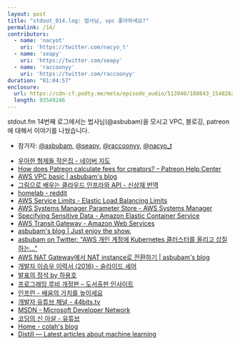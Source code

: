 ```yaml
---
layout: post
title: "stdout_014.log: 법사님, vpc 좋아하세요?"
permalink: /14/
contributors:
  - name: 'nacyot'
    uri: 'https://twitter.com/nacyo_t'
  - name: 'seapy'
    uri: 'https://twitter.com/seapy'
  - name: 'raccoonyy'
    uri: 'https://twitter.com/raccoonyy'
duration: "01:04:57"
enclosure:
  url: https://cdn-cf.podty.me/meta/episode_audio/513940/188843_1548262395996.mp3
  length: 93549246
---
```


stdout.fm 14번째 로그에서는 법사님(@asbubam)을 모시고 VPC, 블로깅, patreon에 대해서 이야기를 나눴습니다.

* 참가자: [@asbubam][asbubam], [@seapy][sea], [@raccoonyy][rac], [@nacyo_t][nac]

[asbubam]: https://twitter.com/asbubam
[sea]: https://twitter.com/seapy
[rac]: https://twitter.com/raccoonyy
[nac]: https://twitter.com/nacyo_t

* [우아한 형제들 작은집 - 네이버 지도](http://naver.me/x0wJs4BQ)
* [How does Patreon calculate fees for creators? – Patreon Help Center](https://support.patreon.com/hc/en-us/articles/204606125-How-do-you-calculate-fees-)
* [AWS VPC basic \| asbubam's blog](https://blog.2dal.com/2017/09/12/aws-vpc-basic/)
* [그림으로 배우는 클라우드 인프라와 API - 신상재 번역](https://www.aladin.co.kr/shop/wproduct.aspx?ItemId=109486799)
* [homelab - reddit](https://www.reddit.com/r/homelab/)
* [AWS Service Limits - Elastic Load Balancing Limits](https://docs.aws.amazon.com/general/latest/gr/aws_service_limits.html#limits_elastic_load_balancer)
* [AWS Systems Manager Parameter Store - AWS Systems Manager](https://docs.aws.amazon.com/systems-manager/latest/userguide/systems-manager-paramstore.html)
* [Specifying Sensitive Data - Amazon Elastic Container Service](https://docs.aws.amazon.com/AmazonECS/latest/developerguide/specifying-sensitive-data.html)
* [AWS Transit Gateway - Amazon Web Services](https://aws.amazon.com/transit-gateway/)
* [asbubam's blog \| Just enjoy the show.](https://blog.2dal.com/)
* [asbubam on Twitter: "AWS 개인 계정에 Kubernetes 클러스터를 올리고 삽질하는..."](https://twitter.com/asbubam/status/973828322789675008?s=20)
* [AWS NAT Gateway에서 NAT instance로 전환하기 \| asbubam's blog](https://blog.2dal.com/2018/12/31/nat-gateway-to-nat-instance/)
* [개발자 이승우 이력서 (2016) - 슬라이드 셰어](https://www.slideshare.net/SeungWooLee2/20130416)
* [발표의 정석 by 하용호](https://t.co/DxXKMjrVRT)
* [프로그래밍 루비 개정판 – 도서출판 인사이트](https://blog.insightbook.co.kr/book/programming-insight/프로그래밍-루비-개정판/)
* [인프런 - 배움의 가치를 높이세요](https://www.inflearn.com/)
* [개발자 유튜브 채널 - 44bits.tv](https://44bits.tv)
* [MSDN - Microsoft Developer Network](https://msdn.microsoft.com/)
* [코딩의 신 아샬 - 유튜브](https://www.youtube.com/channel/UCLLncfeIYljE0o_yUw7MkcA)
* [Home - colah's blog](https://colah.github.io/)
* [Distill — Latest articles about machine learning](https://distill.pub/)
